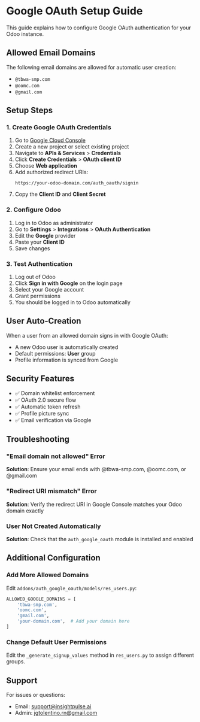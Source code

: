 # Google OAuth Setup Guide

This guide explains how to configure Google OAuth authentication for your Odoo instance.

## Allowed Email Domains

The following email domains are allowed for automatic user creation:

- `@tbwa-smp.com`
- `@oomc.com`
- `@gmail.com`

## Setup Steps

### 1. Create Google OAuth Credentials

1. Go to [Google Cloud Console](https://console.cloud.google.com/)
2. Create a new project or select existing project
3. Navigate to **APIs & Services** > **Credentials**
4. Click **Create Credentials** > **OAuth client ID**
5. Choose **Web application**
6. Add authorized redirect URIs:
   ```
   https://your-odoo-domain.com/auth_oauth/signin
   ```
7. Copy the **Client ID** and **Client Secret**

### 2. Configure Odoo

1. Log in to Odoo as administrator
2. Go to **Settings** > **Integrations** > **OAuth Authentication**
3. Edit the **Google** provider
4. Paste your **Client ID**
5. Save changes

### 3. Test Authentication

1. Log out of Odoo
2. Click **Sign in with Google** on the login page
3. Select your Google account
4. Grant permissions
5. You should be logged in to Odoo automatically

## User Auto-Creation

When a user from an allowed domain signs in with Google OAuth:

- A new Odoo user is automatically created
- Default permissions: **User** group
- Profile information is synced from Google

## Security Features

- ✅ Domain whitelist enforcement
- ✅ OAuth 2.0 secure flow
- ✅ Automatic token refresh
- ✅ Profile picture sync
- ✅ Email verification via Google

## Troubleshooting

### "Email domain not allowed" Error

**Solution**: Ensure your email ends with @tbwa-smp.com, @oomc.com, or @gmail.com

### "Redirect URI mismatch" Error

**Solution**: Verify the redirect URI in Google Console matches your Odoo domain exactly

### User Not Created Automatically

**Solution**: Check that the `auth_google_oauth` module is installed and enabled

## Additional Configuration

### Add More Allowed Domains

Edit `addons/auth_google_oauth/models/res_users.py`:

```python
ALLOWED_GOOGLE_DOMAINS = [
    'tbwa-smp.com',
    'oomc.com',
    'gmail.com',
    'your-domain.com',  # Add your domain here
]
```

### Change Default User Permissions

Edit the `_generate_signup_values` method in `res_users.py` to assign different groups.

## Support

For issues or questions:

- Email: support@insightpulse.ai
- Admin: jgtolentino.rn@gmail.com
